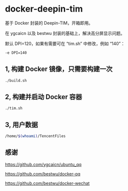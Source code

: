 # docker-deepin-tim

基于 Docker 封装的 Deepin-TIM，开箱即用。

在 ygcaicn 以及 bestwu 封装的基础上，解决高分屏显示问题。

默认 DPI=120，如果有需要可在 “tim.sh” 中修改，例如 “140”：

```sh
-e DPI=140
```

## 1, 构建 Docker 镜像，只需要构建一次

```sh
./build.sh
```

## 2, 构建并启动 Docker 容器

```sh
./tim.sh
```

## 3, 用户数据

```sh
/home/$(whoami)/TencentFiles
```

## 感谢

<https://github.com/ygcaicn/ubuntu_qq>

<https://github.com/bestwu/docker-qq>

<https://github.com/bestwu/docker-wechat>
